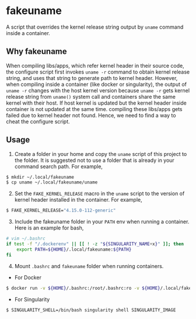 # fakeuname
A script that overrides the kernel release string output by `uname` command inside a container.

## Why fakeuname

When compiling libs/apps, which refer kernel header in their source code, the configure script first invokes `uname -r` command to obtain kernel release string, and uses that string to generate path to kernel header.
However, when compiling inside a container (like docker or singularity), the output of `uname -r` changes with the host kernel version because `uname -r` gets kernel release string from `uname()` system call and containers share the same kernel with their host. 
If host kernel is updated but the kernel header inside container is not updated at the same time. compiling these libs/apps gets failed due to kernel header not found.
Hence, we need to find a way to cheat the configure script.

## Usage

1. Create a folder in your home and copy the `uname` script of this project to the folder.
It is suggested not to use a folder that is already in your command search path.
For example,
```bash
$ mkdir ~/.local/fakeuname
$ cp uname ~/.local/fakeuname/uname
```
2. Set the `FAKE_KERNEL_RELEASE` macro in the `uname` script to the version of kernel header installed in the container.
For example,
```bash
$ FAKE_KERNEL_RELEASE="4.15.0-112-generic"
```
3. Include the fakeuname folder in your `PATH` env when running a container.
Here is an example for bash,
```bash
# vim ~/.bashrc
if test -f "/.dockerenv" || [[ ! -z "${SINGULARITY_NAME+x}" ]]; then
    export PATH=${HOME}/.local/fakeuname:${PATH}
fi
```
4. Mount `.bashrc` and `fakeuname` folder when running containers.
* For Docker 
```bash
$ docker run -v ${HOME}/.bashrc:/root/.bashrc:ro -v ${HOME}/.local/fakeuname/uname:/root/.local/fakeuname/uname --rm -it DOCKER_IMAGE
```
* For Singularity
```bash
$ SINGULARITY_SHELL=/bin/bash singularity shell SINGULARITY_IMAGE
```
